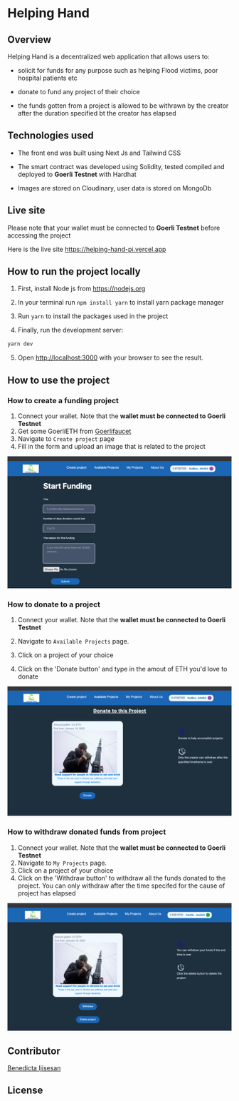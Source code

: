 # Helping Hand

## Overview

Helping Hand is a decentralized web application that allows users to:

- solicit for funds for any purpose such as helping Flood victims, poor hospital patients etc

- donate to fund any project of their choice

- the funds gotten from a project is allowed to be withrawn by the creator after the duration specified bt the creator has elapsed

## Technologies used

- The front end was built using Next Js and Tailwind CSS

- The smart contract was developed using Solidity, tested compiled and deployed to **Goerli Testnet** with Hardhat

- Images are stored on Cloudinary, user data is stored on MongoDb

## Live site

Please note that your wallet must be connected to **Goerli Testnet** before accessing the project

Here is the live site https://helping-hand-pi.vercel.app

## How to run the project locally

1. First, install Node js from https://nodejs.org

2. In your terminal run `npm install yarn` to install yarn package manager

3. Run `yarn` to install the packages used in the project

4. Finally, run the development server:

```bash
yarn dev
```

5. Open [http://localhost:3000](http://localhost:3000) with your browser to see the result.

## How to use the project

### How to create a funding project

1. Connect your wallet. Note that the **wallet must be connected to Goerli Testnet**
2. Get some GoerliETH from [Goerlifaucet](https://goerlifaucet.com/)
3. Navigate to `Create project` page
4. Fill in the form and upload an image that is related to the project

![screenshot1](https://github.com/Joshuailuma/Helping-Hand/blob/main/screenshot1.png?raw=true)

### How to donate to a project

1. Connect your wallet. Note that the **wallet must be connected to Goerli Testnet**

2. Navigate to `Available Projects` page.

3. Click on a project of your choice

4. Click on the 'Donate button' and type in the amout of ETH you'd love to donate

![screenshot2](https://github.com/Joshuailuma/Helping-Hand/blob/main/screenshot2.png?raw=true)

### How to withdraw donated funds from project

1. Connect your wallet. Note that the **wallet must be connected to Goerli Testnet**
2. Navigate to `My Projects` page.
3. Click on a project of your choice
4. Click on the 'Withdraw button' to withdraw all the funds donated to the project. You can only withdraw after the time specifed for the cause of project has elapsed

![screenshot3](https://github.com/Joshuailuma/Helping-Hand/blob/main/screenshot3.png?raw=true)

## Contributor

[Benedicta Ijisesan](https://github.com/cutedicta)

## License
